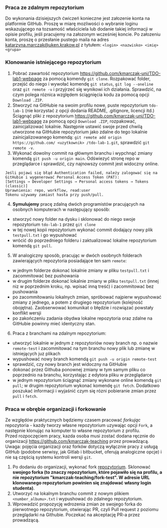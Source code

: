 ### Praca ze zdalnym repozytorium
Do wykonania dzisiejszych ćwiczeń konieczne jest załozenie konta na platformie GitHub. Proszę w miarę mozliwości o wybranie loginu wskazującego na tozsamość właściciela lub dodanie takiej informacji w opisie profilu, jeśli pracujemy na załozonym wcześniej koncie. Po załozeniu konta, proszę o przesłanie pustego maila na adres katarzyna.marczak@uken.krakow.pl z tytułem: `<login> <nazwisko> <imię> <grupa>`
### Klonowanie istniejącego repozytorium
1. Pobrać zawartość repozytorium https://github.com/kmarczak-uni/TDO-lab1-webpage za pomocą komendy `git clone`. Rozpakować folder, przejść do niego i wywołać komendę `git status`, `git log --oneline` oraz `git remote -v` i przyjrzeć się wynikowi ich działania. Sprawdzić, na czym polega róznica względem ściągnięcia kodu za pomocą opcji `Download .ZIP`. 
2. Stworzyć na GitHubie na swoim profilu nowe, puste repozytorium `tdo-lab-1` (nie korzystać z opcji dodania README, .gitignore, licencji itd.)  
Ściągnąć pliki z repozytorium https://github.com/kmarczak-uni/TDO-lab1-webpage za pomocą opcji `Download .ZIP`, rozpakować, zainicjalizować lokalnie. Następnie ustawić swoje przed chwilą utworzone na GitHubie repozytorium jako zdalne do tego lokalnie zainicjalizowanego komendą: `git remote add origin https://github.com/ <uzytkownik> /tdo-lab-1.git`, sprawdzić `git remote -v`.
3. Wykonać dowolny commit na głównym branchu i wypchnąć zmiany komendą `git push -u origin main`. Odświezyć stronę repo w przeglądarce i sprawdzić, czy najnowszy commit jest widoczny online.
```
Jeśli pojawi się błąd Authentication failed, należy zalogować się na GitHubie i wygenerować Personal Access Token (PAT):
[Settings → Developer Settings → Personal access tokens → Tokens (classic)]
Uprawnienia: repo, workflow, read:user
Tokenu używamy zamiast hasła przy push/pull.
```
4. **Symulujemy** pracę zdalną dwóch programistów pracujących na osobnych komputerach w następujący sposób:
- stworzyć nowy folder na dysku i sklonować do niego swoje repozytorium `tdo-lab-1` przez `git clone`
- w tej nowej kopii repozytorium wykonać commit dodający nowy plik `testpull.txt` i go wypushować
- wrócić do poprzedniego folderu i zaktualizować lokalne repozytorium komendą `git pull`.
5. W analogiczny sposób, pracując w dwóch osobnych folderach zawierających repozytoria posiadające ten sam `remote`:
- w jednym folderze dokonać lokalnie zmiany w pliku `testpull.txt` i zacommitować bez pushowania
- w drugim folderze dokonać lokalnie zmiany w pliku `testpull.txt` (innej niz w poprzednim kroku, np. wpisać inną treść) i zacommitować bez pushowania
- po zacommitowaniu lokalnych zmian, spróbować najpierw wypushować zmiany z jednego, a potem z drugiego repozytorium (kolejność obojętna). Zaobserwować komunikat o błędzie i rozwiązać powstały konflikt wersji
- po zakończeniu zadania obydwa lokalne repozytoria oraz zdalne na GitHubie powinny mieć identyczny stan.
6. Praca z branchami na zdalnym repozytorium:
- utworzyć lokalnie w jednym z repozytoriów nowy branch np. o nazwie `remote-test` i zacommitować na tym branchu nowy plik lub zmianę w istniejących juz plikach
- wypushować nowy branch komendą `git push -u origin remote-test`
- sprawdzić, czy nowy branch jest widoczny na GitHubie
- dokonać przez Githuba ponownej zmiany w tym samym pliku co poprzednio na branchu, korzystając z edytora pliku w przeglądarce
- w jednym repozytorium ściągnąć zmiany wykonane online komendą `git pull`; w drugim repozytorium wykonać komendę `git fetch`.
Dodatkowo poszukać informacji i wyjaśnić czym się rózni pobieranie zmian przez `pull` i `fetch`.

### Praca w obrębie organizacji i forkowanie
Ze względów praktycznych będziemy czasem pracować *forkując* repozytoria - kazdy tworzy własne repozytorium uzywając opcji `Fork`, a następnie klonując na komputer to własne repozytorium z profilu.  
Przed rozpoczęciem pracy, kazda osoba musi zostać dodana ręcznie do organizacji https://github.com/kmarczak-teaching przez prowadzącą.  
Uwaga: pojęcia organizacji oraz forków dotyczą wyłącznie pracy z usługą GitHub (podobne serwisy, jak Gitlab i bitbucket, oferują analogiczne opcje) i nie są częścią systemu kontroli wersji `git`.  
1. Po dodaniu do organizacji, wykonać fork [repozytorium](https://github.com/kmarczak-teaching/fork-test). Sklonować **swojego forka (to znaczy repozytorium, które pojawiło się na profilu, a nie repozytorium "kmarczak-teaching/fork-test". W adresie URL klonowanego repozytorium powinien się znajdować własny login studenta)**.
2. Utworzyć na lokalnym branchu commit z nowym plikiem `<number_albumu>.txt` i wypushować do zdalnego repozytorium.
3. Wprowadzić propozycję wdrozenia zmian ze swojego forka do pierwotnego repozytorium, otwierając PR, czyli Pull request z poziomu przeglądarki na Githubie. Poczekać na akceptację PR-a przez prowadzącą.
